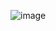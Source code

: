 ![image](https://github.com/Molukkenberg/PomodoroTimer/assets/71791126/506d716f-bd13-46f2-92c9-eca3e7b68dca)

